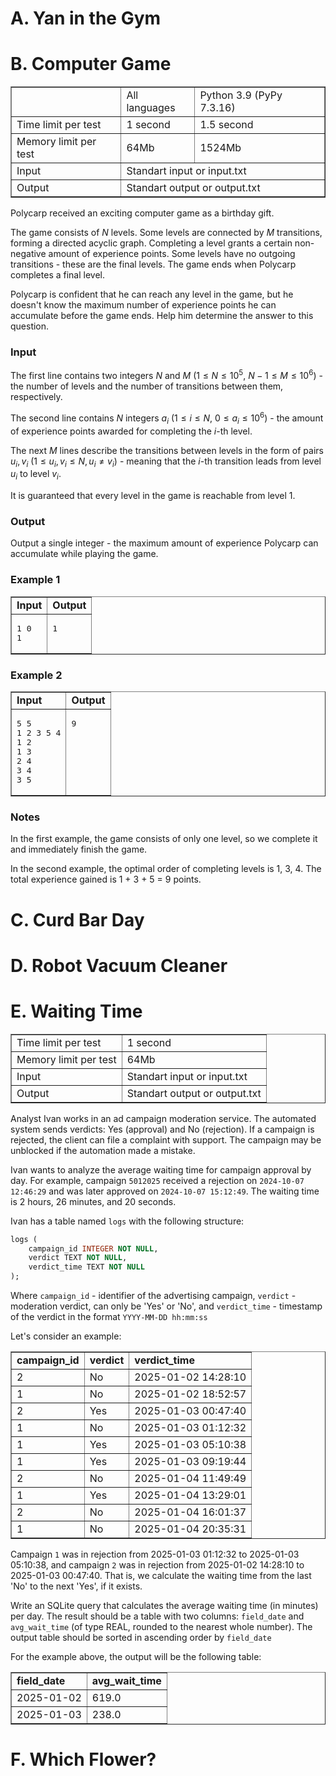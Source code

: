 # A. Yan in the Gym

# B. Computer Game
<table border="1">
<tr>
    <td></td>
    <td>All languages</td>
    <td>Python 3.9 (PyPy 7.3.16)</td>
  </tr>
  <tr>
    <td>Time limit per test</td>
    <td>1 second</td>
    <td>1.5 second</td>
  </tr>
  <tr>
    <td>Memory limit per test</td>
    <td>64Mb</td>
    <td>1524Mb</td>
  </tr>
  <tr>
    <td>Input</td>
    <td colspan="2">Standart input or input.txt</td>
  </tr>
  <tr>
    <td>Output</td>
    <td colspan="2">Standart output or output.txt</td>
  </tr>
</table>

Polycarp received an exciting computer game as a birthday gift.

The game consists of $N$ levels. Some levels are connected by $M$ transitions, forming a directed acyclic graph. Completing a level grants a certain non-negative amount of experience points. Some levels have no outgoing transitions - these are the final levels. The game ends when Polycarp completes a final level.

Polycarp is confident that he can reach any level in the game, but he doesn't know the maximum number of experience points he can accumulate before the game ends. Help him determine the answer to this question.

### Input
The first line contains two integers $N$ and $M$ $(1 \leq N \leq 10^5,~N-1 \leq M \leq 10^6)$ - the number of levels and the number of transitions between them, respectively.

The second line contains $N$ integers $a_i$ $(1 \leq i \leq N,~0 \leq a_i \leq 10^6)$ - the amount of experience points awarded for completing the $i$-th level.

The next $M$ lines describe the transitions between levels in the form of pairs $u_i, v_i$ $(1 \leq u_i, v_i \leq N, u_i \neq v_i)$ - meaning that the $i$-th transition leads from level $u_i$ to level $v_i$.

It is guaranteed that every level in the game is reachable from level 1.

### Output
Output a single integer - the maximum amount of experience Polycarp can accumulate while playing the game.

### Example 1
<table border="1">
  <tr>
    <td><b>Input</b></td>
    <td><b>Output</b></td>
  </tr>
  <tr>
    <td>
<pre>
1 0
1
</pre>
</td>
    <td>
<pre>
1

</pre>
    </td>
  </tr>
</table>

### Example 2
<table border="1">
  <tr>
    <td><b>Input</b></td>
    <td><b>Output</b></td>
  </tr>
  <tr>
    <td>
<pre>
5 5
1 2 3 5 4
1 2
1 3
2 4
3 4
3 5
</pre>
</td>
    <td>
<pre>
9
<br>

<br>

</pre>
    </td>
  </tr>
</table>

### Notes
In the first example, the game consists of only one level, so we complete it and immediately finish the game.

In the second example, the optimal order of completing levels is 1, 3, 4. The total experience gained is 1 + 3 + 5 = 9 points.

# C. Curd Bar Day

# D. Robot Vacuum Cleaner

# E. Waiting Time
<table border="1">
  <tr>
    <td>Time limit per test</td>
    <td>1 second</td>
  </tr>
  <tr>
    <td>Memory limit per test</td>
    <td>64Mb</td>
  </tr>
  <tr>
    <td>Input</td>
    <td>Standart input or input.txt</td>
  </tr>
  <tr>
    <td>Output</td>
    <td>Standart output or output.txt</td>
  </tr>
</table>
Analyst Ivan works in an ad campaign moderation service. The automated system sends verdicts: Yes (approval) and No (rejection). If a campaign is rejected, the client can file a complaint with support. The campaign may be unblocked if the automation made a mistake.

<br>

Ivan wants to analyze the average waiting time for campaign approval by day. For example, campaign `5012025` received a rejection on `2024-10-07 12:46:29` and was later approved on `2024-10-07 15:12:49`. The waiting time is 2 hours, 26 minutes, and 20 seconds.
<br>

Ivan has a table named `logs` with the following structure:

```sql
logs (
    campaign_id INTEGER NOT NULL,
    verdict TEXT NOT NULL,
    verdict_time TEXT NOT NULL
);
```
Where `campaign_id` - identifier of the advertising campaign, `verdict` - moderation verdict, can only be 'Yes' or 'No', and `verdict_time` - timestamp of the verdict in the format `YYYY-MM-DD hh:mm:ss`

Let's consider an example:
<table border="1">
  <tr>
    <td><b>campaign_id</b></td>
    <td><b>verdict</b></td>
    <td><b>verdict_time</b></td>
  </tr>
  <tr>
    <td>2</td>
    <td>No</td>
    <td>2025-01-02 14:28:10</td>
  </tr>
  <tr>
    <td>1</td>
    <td>No</td>
    <td>2025-01-02 18:52:57</td>
  </tr>
  <tr>
    <td>2</td>
    <td>Yes</td>
    <td>2025-01-03 00:47:40</td>
  </tr>
  <tr>
    <td>1</td>
    <td>No</td>
    <td>2025-01-03 01:12:32</td>
  </tr>
  <tr>
    <td>1</td>
    <td>Yes</td>
    <td>2025-01-03 05:10:38</td>
  </tr>
  <tr>
    <td>1</td>
    <td>Yes</td>
    <td>2025-01-03 09:19:44</td>
  </tr>
  <tr>
    <td>2</td>
    <td>No</td>
    <td>2025-01-04 11:49:49</td>
  </tr>
  <tr>
    <td>1</td>
    <td>Yes</td>
    <td>2025-01-04 13:29:01</td>
  </tr>
  <tr>
    <td>2</td>
    <td>No</td>
    <td>2025-01-04 16:01:37</td>
  </tr>
  <tr>
    <td>1</td>
    <td>No</td>
    <td>2025-01-04 20:35:31</td>
  </tr>
</table>

Campaign `1` was in rejection from 2025-01-03 01:12:32 to 2025-01-03 05:10:38, and campaign `2` was in rejection from 2025-01-02 14:28:10 to 2025-01-03 00:47:40. That is, we calculate the waiting time from the last 'No' to the next 'Yes', if it exists.
<br>

Write an SQLite query that calculates the average waiting time (in minutes) per day. The result should be a table with two columns: `field_date` and `avg_wait_time` (of type REAL, rounded to the nearest whole number). The output table should be sorted in ascending order by `field_date`
<br>

For the example above, the output will be the following table:
<table border="1">
  <tr>
    <td><b>field_date</b></td>
    <td><b>avg_wait_time</b></td>
  </tr>
  <tr>
    <td>2025-01-02</td>
    <td>619.0</td>
  </tr>
  <tr>
    <td>2025-01-03</td>
    <td>238.0</td>
  </tr>
</table>

# F. Which Flower?
